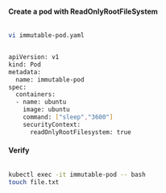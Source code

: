 #### Create a pod with ReadOnlyRootFileSystem

```sh

vi immutable-pod.yaml

```

```sh

apiVersion: v1
kind: Pod
metadata:
  name: immutable-pod
spec:
  containers:
  - name: ubuntu
    image: ubuntu
    command: ["sleep","3600"]
    securityContext:
      readOnlyRootFilesystem: true

```

#### Verify

```sh

kubectl exec -it immutable-pod -- bash
touch file.txt

```
